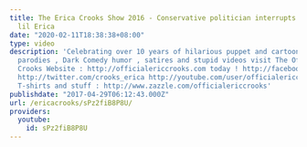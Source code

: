 ```yaml
---
title: The Erica Crooks Show 2016 - Conservative politician interrupts um class featuring
  lil Erica
date: "2020-02-11T18:38:38+08:00"
type: video
description: 'Celebrating over 10 years of hilarious puppet and cartoon animation
  parodies , Dark Comedy humor , satires and stupid videos visit The Official Erica
  Crooks Website : http://officialericcrooks.com today ! http://facebook.com/officialericcrooks
  http://twitter.com/crooks_erica http://youtube.com/user/officialericcrooks http://Instagram.com/officialericcrooks/
  T-shirts and stuff : http://www.zazzle.com/officialericcrooks'
publishdate: "2017-04-29T06:12:43.000Z"
url: /ericacrooks/sPz2fiB8P8U/
providers:
  youtube:
    id: sPz2fiB8P8U
---
```

